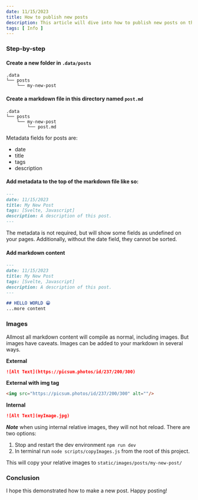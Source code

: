 ```yaml
---
date: 11/15/2023
title: How to publish new posts
description: This article will dive into how to publish new posts on this website.
tags: [ Info ]
---
```


### Step-by-step
#### Create a new folder in ```.data/posts```

```text
.data
└── posts
    └── my-new-post
```

#### Create a markdown file in this directory named ```post.md```

```text
.data
└── posts
    └── my-new-post
        └── post.md
```

Metadata fields for posts are:
* date
* title
* tags
* description

#### Add metadata to the top of the markdown file like so:

```markdown
---
date: 11/15/2023
title: My New Post
tags: [Svelte, Javascript]
description: A description of this post.
---
```

The metadata is not required, but will show some fields as undefined on your pages. Additionally, without the date field, they cannot be sorted.

#### Add markdown content
```markdown
---
date: 11/15/2023
title: My New Post
tags: [Svelte, Javascript]
description: A description of this post.
---

## HELLO WORLD 😁
...more content
```

### Images
Allmost all markdown content will compile as normal, including images. But images have caveats. Images can be added to your markdown in several ways.

**External**
```md
![Alt Text](https://picsum.photos/id/237/200/300)
```

**External with img tag**
```html
<img src="https://picsum.photos/id/237/200/300" alt=""/>
```

**Internal**
```md
![Alt Text](myImage.jpg)
```
***Note*** when using internal relative images, they will not hot reload. There are
two options:
1. Stop and restart the dev environment ```npm run dev```
2. In terminal run ```node scripts/copyImages.js``` from the root of this project.

This will copy your relative images to ```static/images/posts/my-new-post/```

### Conclusion
I hope this demonstrated how to make a new post. Happy posting!